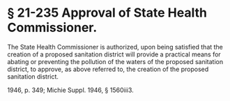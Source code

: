 # § 21-235 Approval of State Health Commissioner.

<p>The State Health Commissioner is authorized, upon being satisfied that the creation of a proposed sanitation district will provide a practical means for abating or preventing the pollution of the waters of the proposed sanitation district, to approve, as above referred to, the creation of the proposed sanitation district.</p><p>1946, p. 349; Michie Suppl. 1946, § 1560iii3.</p>